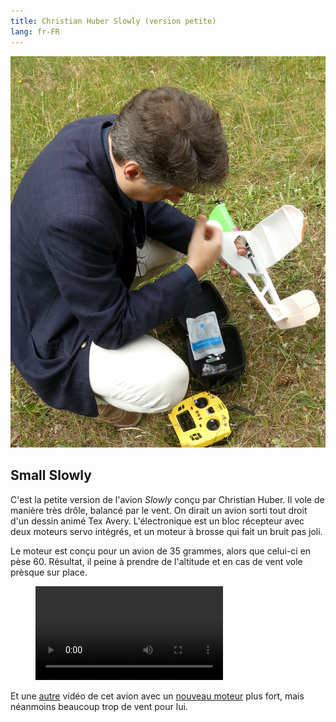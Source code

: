 ```yaml
---
title: Christian Huber Slowly (version petite)
lang: fr-FR
---
```


![](small_slowly.JPG)

## Small Slowly

C'est la petite version de l'avion *Slowly* conçu par Christian Huber. Il vole de manière très drôle, balancé par le vent. On dirait un avion sorti tout droit d'un dessin animé Tex Avery.  L'électronique est un bloc récepteur avec deux moteurs servo intégrés, et un moteur à brosse qui fait un bruit pas joli.

Le moteur est conçu pour un avion de 35 grammes, alors que celui-ci en pèse 60.  Résultat, il peine à prendre de l'altitude et en cas de vent vole prèsque sur place.

<figure class="video_container">
  <video controls="true" allowfullscreen="true">
    <source src="small_slowly.mp4" type="video/mp4">
    <source src="small_slowly.ogv" type="video/ogv">
    <source src="small_slowly.webm" type="video/webm">
  </video>


</figure>

Et une [autre](https://photos.app.goo.gl/fWRerusQgjrGRbts9) vidéo de cet avion avec un [nouveau moteur](https://fr.aliexpress.com/item/32790519063.html) plus fort, mais néanmoins beaucoup trop de vent pour lui.
